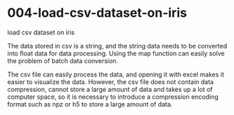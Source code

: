 # 004-load-csv-dataset-on-iris

load csv dataset on iris

The data stored in csv is a string, and the string data needs to be converted into float data for data processing. Using the map function can easily solve the problem of batch data conversion.

The csv file can easily process the data, and opening it with excel makes it easier to visualize the data. However, the csv file does not contain data compression, cannot store a large amount of data and takes up a lot of computer space, so it is necessary to introduce a compression encoding format such as npz or h5 to store a large amount of data.
